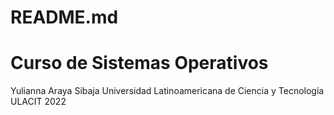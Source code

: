 # README.md
# Curso de Sistemas Operativos
Yulianna Araya Sibaja
Universidad Latinoamericana de Ciencia y Tecnología
ULACIT
2022
